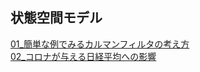 ## 状態空間モデル
[01_簡単な例でみるカルマンフィルタの考え方](/state_space_model/01_Kalman_filter.html)  
[02_コロナが与える日経平均への影響](/state_space_model/022corona_nikkei.html)
